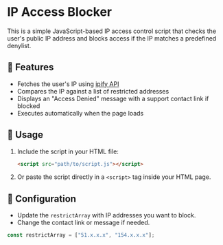 # IP Access Blocker

This is a simple JavaScript-based IP access control script that checks the user's public IP address and blocks access if the IP matches a predefined denylist.

## 🚀 Features

- Fetches the user's IP using [ipify API](https://www.ipify.org/)
- Compares the IP against a list of restricted addresses
- Displays an "Access Denied" message with a support contact link if blocked
- Executes automatically when the page loads

## 📁 Usage

1. Include the script in your HTML file:
    ```html
    <script src="path/to/script.js"></script>
    ```

2. Or paste the script directly in a `<script>` tag inside your HTML page.

## 🔧 Configuration

- Update the `restrictArray` with IP addresses you want to block.
- Change the contact link or message if needed.

```js
const restrictArray = ["51.x.x.x", "154.x.x.x"];
